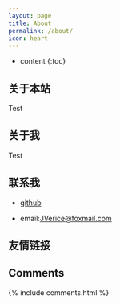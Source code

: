 ```yaml
---
layout: page
title: About
permalink: /about/
icon: heart
---
```


* content
{:toc}

## 关于本站
Test


## 关于我

Test

## 联系我
- [github](https://github.com/JVerice)

- email:JVerice@foxmail.com  

## 友情链接



## Comments

{% include comments.html %}
